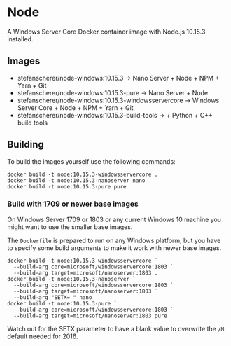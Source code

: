 # Node

A Windows Server Core Docker container image with Node.js 10.15.3 installed.

## Images

- stefanscherer/node-windows:10.15.3 -> Nano Server + Node + NPM + Yarn + Git
- stefanscherer/node-windows:10.15.3-pure -> Nano Server + Node
- stefanscherer/node-windows:10.15.3-windowsservercore -> Windows Server Core + Node + NPM + Yarn + Git
- stefanscherer/node-windows:10.15.3-build-tools -> + Python + C++ build tools

## Building

To build the images yourself use the following commands:

```
docker build -t node:10.15.3-windowsservercore .
docker build -t node:10.15.3-nanoserver nano
docker build -t node:10.15.3-pure pure
```

### Build with 1709 or newer base images

On Windows Server 1709 or 1803 or any current Windows 10 machine you might want to use the smaller base images.

The `Dockerfile` is prepared to run on any Windows platform, but you have to specify some build arguments to make it work with newer base images.

```
docker build -t node:10.15.3-windowsservercore `
  --build-arg core=microsoft/windowsservercore:1803 `
  --build-arg target=microsoft/nanoserver:1803 .
docker build -t node:10.15.3-nanoserver `
  --build-arg core=microsoft/windowsservercore:1803 `
  --build-arg target=microsoft/nanoserver:1803 `
  --build-arg "SETX= " nano
docker build -t node:10.15.3-pure `
  --build-arg core=microsoft/windowsservercore:1803 `
  --build-arg target=microsoft/nanoserver:1803 pure
```

Watch out for the SETX parameter to have a blank value to overwrite the `/M` default needed for 2016.

